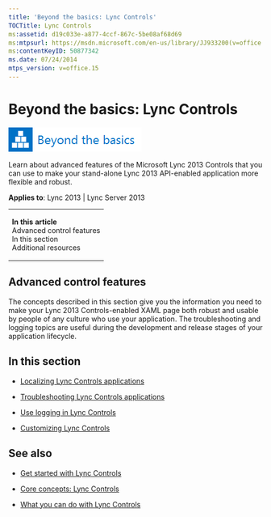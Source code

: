 ```yaml
---
title: 'Beyond the basics: Lync Controls'
TOCTitle: Lync Controls
ms:assetid: d19c033e-a877-4ccf-867c-5be08af68d69
ms:mtpsurl: https://msdn.microsoft.com/en-us/library/JJ933200(v=office.15)
ms:contentKeyID: 50877342
ms.date: 07/24/2014
mtps_version: v=office.15
---
```


# Beyond the basics: Lync Controls

![Beyond the basics topic](images/JJ937254.mod_icon_beyondbasics_long(Office.15).png "Beyond the basics topic")

Learn about advanced features of the Microsoft Lync 2013 Controls that you can use to make your stand-alone Lync 2013 API-enabled application more flexible and robust.



**Applies to**: Lync 2013 | Lync Server 2013

<table>
<colgroup>
<col style="width: 100%" />
</colgroup>
<tbody>
<tr class="odd">
<td><p><strong>In this article</strong><br />
Advanced control features<br />
In this section<br />
Additional resources</p></td>
</tr>
</tbody>
</table>

## Advanced control features

The concepts described in this section give you the information you need to make your Lync 2013 Controls-enabled XAML page both robust and usable by people of any culture who use your application. The troubleshooting and logging topics are useful during the development and release stages of your application lifecycle.

## In this section

  - [Localizing Lync Controls applications](localizing-lync-controls-applications.md)

  - [Troubleshooting Lync Controls applications](troubleshooting-lync-controls-applications.md)

  - [Use logging in Lync Controls](use-logging-in-lync-controls.md)

  - [Customizing Lync Controls](customizing-lync-controls.md)

## See also

  - [Get started with Lync Controls](get-started-with-lync-controls.md)

  - [Core concepts: Lync Controls](core-concepts-lync-controls.md)

  - [What you can do with Lync Controls](what-you-can-do-with-lync-controls.md)

